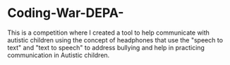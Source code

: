 # Coding-War-DEPA-
This is a competition where I created a tool to help communicate with autistic children using the concept of headphones that use the "speech to text" and "text to speech" to address bullying and help in practicing communication in Autistic children.
